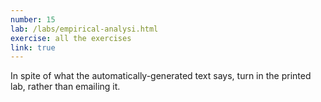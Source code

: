 ```yaml
---
number: 15
lab: /labs/empirical-analysi.html
exercise: all the exercises
link: true
---
```

In spite of what the automatically-generated text says, turn in the
printed lab, rather than emailing it.
